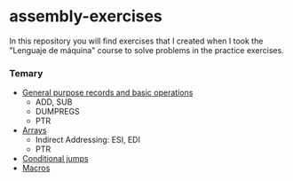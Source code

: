 # assembly-exercises
In this repository you will find exercises that I created when I took the "Lenguaje de máquina" course to solve problems in the practice exercises.

### Temary
* [General purpose records and basic operations](https://github.com/GookamDguez/assembly-exercises/tree/master/registros_y_operaciones_basicas)
  - ADD, SUB
  - DUMPREGS
  - PTR
* [Arrays](https://github.com/GookamDguez/assembly-exercises/tree/master/arrays)
  - Indirect Addressing: ESI, EDI
  - PTR
* [Conditional jumps](https://github.com/GookamDguez/assembly-exercises/tree/master/Saltos_condicionales)
* [Macros](https://github.com/GookamDguez/assembly-exercises/tree/master/macros)
